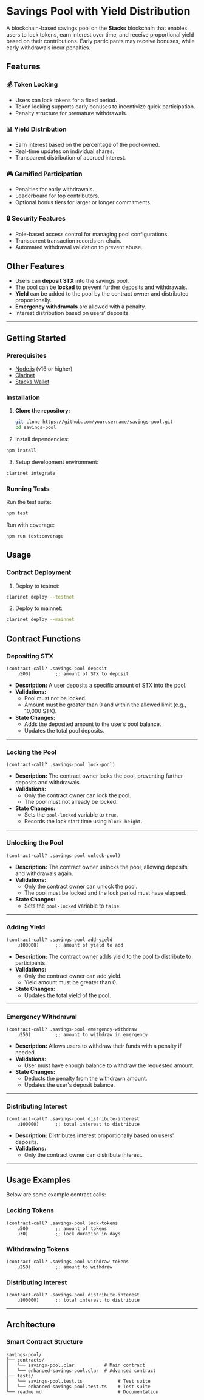# Savings Pool with Yield Distribution

A blockchain-based savings pool on the **Stacks** blockchain that enables users to lock tokens, earn interest over time, and receive proportional yield based on their contributions. Early participants may receive bonuses, while early withdrawals incur penalties.

## Features

### 💰 Token Locking  
- Users can lock tokens for a fixed period.  
- Token locking supports early bonuses to incentivize quick participation.  
- Penalty structure for premature withdrawals.  

### 📊 Yield Distribution  
- Earn interest based on the percentage of the pool owned.  
- Real-time updates on individual shares.  
- Transparent distribution of accrued interest.  

### 🎮 Gamified Participation  
- Penalties for early withdrawals.  
- Leaderboard for top contributors.  
- Optional bonus tiers for larger or longer commitments.  

### 🔒 Security Features  
- Role-based access control for managing pool configurations.  
- Transparent transaction records on-chain.  
- Automated withdrawal validation to prevent abuse.  

## Other Features
- Users can **deposit STX** into the savings pool.
- The pool can be **locked** to prevent further deposits and withdrawals.
- **Yield** can be added to the pool by the contract owner and distributed proportionally.
- **Emergency withdrawals** are allowed with a penalty.
- Interest distribution based on users’ deposits.
---

## Getting Started

### Prerequisites  
- [Node.js](https://nodejs.org/) (v16 or higher)  
- [Clarinet](https://github.com/hirosystems/clarinet)  
- [Stacks Wallet](https://www.hiro.so/wallet)  

### Installation

1. **Clone the repository:**
   ```bash
   git clone https://github.com/yourusername/savings-pool.git
   cd savings-pool


2. Install dependencies:
```bash
npm install
```

3. Setup development environment:
```bash
clarinet integrate
```

### Running Tests

Run the test suite:
```bash
npm test
```

Run with coverage:
```bash
npm run test:coverage
```

## Usage

### Contract Deployment

1. Deploy to testnet:
```bash
clarinet deploy --testnet
```

2. Deploy to mainnet:
```bash
clarinet deploy --mainnet
```

## Contract Functions

### Depositing STX

```clarity
(contract-call? .savings-pool deposit 
    u500)         ;; amount of STX to deposit  
```

- **Description:** A user deposits a specific amount of STX into the pool.  
- **Validations:**  
  - Pool must not be locked.
  - Amount must be greater than 0 and within the allowed limit (e.g., 10,000 STX).  
- **State Changes:**  
  - Adds the deposited amount to the user’s pool balance.
  - Updates the total pool deposits.

---

### Locking the Pool

```clarity
(contract-call? .savings-pool lock-pool)
```

- **Description:** The contract owner locks the pool, preventing further deposits and withdrawals.  
- **Validations:**  
  - Only the contract owner can lock the pool.  
  - The pool must not already be locked.  
- **State Changes:**  
  - Sets the `pool-locked` variable to `true`.  
  - Records the lock start time using `block-height`.

---

### Unlocking the Pool

```clarity
(contract-call? .savings-pool unlock-pool)
```

- **Description:** The contract owner unlocks the pool, allowing deposits and withdrawals again.  
- **Validations:**  
  - Only the contract owner can unlock the pool.  
  - The pool must be locked and the lock period must have elapsed.  
- **State Changes:**  
  - Sets the `pool-locked` variable to `false`.

---

### Adding Yield

```clarity
(contract-call? .savings-pool add-yield 
    u100000)      ;; amount of yield to add  
```

- **Description:** The contract owner adds yield to the pool to distribute to participants.  
- **Validations:**  
  - Only the contract owner can add yield.  
  - Yield amount must be greater than 0.  
- **State Changes:**  
  - Updates the total yield of the pool.

---

### Emergency Withdrawal

```clarity
(contract-call? .savings-pool emergency-withdraw 
    u250)         ;; amount to withdraw in emergency  
```

- **Description:** Allows users to withdraw their funds with a penalty if needed.  
- **Validations:**  
  - User must have enough balance to withdraw the requested amount.  
- **State Changes:**  
  - Deducts the penalty from the withdrawn amount.
  - Updates the user's deposit balance.

---

### Distributing Interest

```clarity
(contract-call? .savings-pool distribute-interest 
    u100000)      ;; total interest to distribute  
```

- **Description:** Distributes interest proportionally based on users' deposits.  
- **Validations:**  
  - Only the contract owner can distribute interest.

---

## Usage Examples

Below are some example contract calls:

### Locking Tokens

```clarity
(contract-call? .savings-pool lock-tokens 
    u500          ;; amount of tokens  
    u30)          ;; lock duration in days  
```

### Withdrawing Tokens

```clarity
(contract-call? .savings-pool withdraw-tokens 
    u250)         ;; amount to withdraw  
```

### Distributing Interest

```clarity
(contract-call? .savings-pool distribute-interest 
    u100000)      ;; total interest to distribute  
```

---

## Architecture

### Smart Contract Structure

```
savings-pool/
├── contracts/
│   └── savings-pool.clar           # Main contract
│   └── enhanced-savings-pool.clar  # Advanced contract
├── tests/
│   └── savings-pool.test.ts             # Test suite
│   └── enhanced-savings-pool.test.ts    # Test suite
└── readme.md                            # Documentation
```